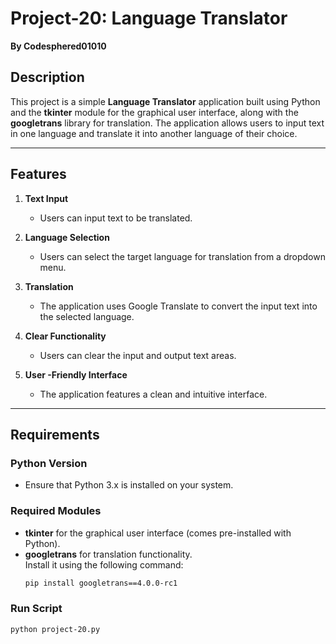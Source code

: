 # Project-20: Language Translator  
**By Codesphered01010**

## Description  
This project is a simple **Language Translator** application built using Python and the **tkinter** module for the graphical user interface, along with the **googletrans** library for translation. The application allows users to input text in one language and translate it into another language of their choice.

---

## Features  

1. **Text Input**  
   - Users can input text to be translated.

2. **Language Selection**  
   - Users can select the target language for translation from a dropdown menu.

3. **Translation**  
   - The application uses Google Translate to convert the input text into the selected language.

4. **Clear Functionality**  
   - Users can clear the input and output text areas.

5. **User -Friendly Interface**  
   - The application features a clean and intuitive interface.

---

## Requirements  

### Python Version  
- Ensure that Python 3.x is installed on your system.  

### Required Modules  
- **tkinter** for the graphical user interface (comes pre-installed with Python).  
- **googletrans** for translation functionality.  
  Install it using the following command:  
  ```bash
  pip install googletrans==4.0.0-rc1
### Run Script
```bash
python project-20.py
